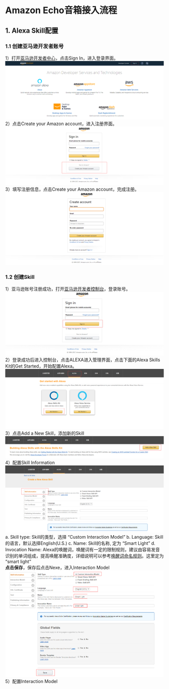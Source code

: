 # Amazon Echo音箱接入流程
## 1. Alexa Skill配置
### 1.1 创建亚马逊开发者账号
1）打开[亚马逊开发者中心](https://developer.amazon.com/)，点击Sign In，进入登录界面。
![Alt text](/assets/zh-cn/guidelines/echo/20171101105314.png)
2）点击Create your Amazon account，进入注册界面。
![Alt text](/assets/zh-cn/guidelines/echo/20171101105728.png)
3）填写注册信息，点击Create your Amazon account，完成注册。
![Alt text](/assets/zh-cn/guidelines/echo/20171101105845.png)
### 1.2 创建Skill
1）亚马逊账号注册成功，打开[亚马逊开发者控制台](https://developer.amazon.com/home.html/)，登录账号。
![Alt text](/assets/zh-cn/guidelines/echo/20171101110937.png)
2）登录成功后进入控制台，点击ALEXA进入管理界面，点击下面的Alexa Skills Kit的Get Started，开始配置Alexa。
![Alt text](/assets/zh-cn/guidelines/echo/alexa_manager.png)
3）点击Add a New Skill，添加新的Skill
![Alt text](/assets/zh-cn/guidelines/echo/add_new_skill.png)
4）配置Skill Information
![Alt text](/assets/zh-cn/guidelines/echo/config_skill_information.png)
a. Skill type:  Skill的类型，选择 “Custom Interaction Model”
b. Language: Skill的语言，默认选择English(U.S.)
c. Name:  Skill的名称, 定为 “Smart Light”
d. Invocation Name: Alexa的唤醒词，唤醒词有一定的限制规则，建议由容易发音识别的单词组成，提高唤醒准确度，详细说明可以参考[唤醒词命名规则](https://developer.amazon.com/docs/custom-skills/choose-the-invocation-name-for-a-custom-skill.html#invocation-name-requirements)。这里定为 “smart light”
<br/>**点击保存**，保存后点击Nexe，进入Interaction Model
![Alt text](/assets/zh-cn/guidelines/echo/save_skill_information.png)
5）配置Interaction Model
